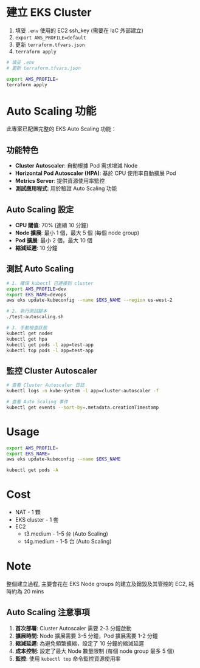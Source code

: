 # 建立 EKS Cluster

1. 填妥 `.env` 使用的 EC2 ssh_key (需要在 IaC 外部建立)
2. `export AWS_PROFILE=default`
3. 更新 `terraform.tfvars.json`
4. `terraform apply`
```bash
# 填妥 .env
# 更新 terraform.tfvars.json

export AWS_PROFILE=
terraform apply
```

# Auto Scaling 功能

此專案已配置完整的 EKS Auto Scaling 功能：

## 功能特色
- **Cluster Autoscaler**: 自動根據 Pod 需求增減 Node
- **Horizontal Pod Autoscaler (HPA)**: 基於 CPU 使用率自動擴展 Pod
- **Metrics Server**: 提供資源使用率監控
- **測試應用程式**: 用於驗證 Auto Scaling 功能

## Auto Scaling 設定
- **CPU 閾值**: 70% (連續 10 分鐘)
- **Node 擴展**: 最小 1 個，最大 5 個 (每個 node group)
- **Pod 擴展**: 最小 2 個，最大 10 個
- **縮減延遲**: 10 分鐘

## 測試 Auto Scaling
```bash
# 1. 確保 kubectl 已連接到 cluster
export AWS_PROFILE=dev
export EKS_NAME=devops
aws eks update-kubeconfig --name $EKS_NAME --region us-west-2

# 2. 執行測試腳本
./test-autoscaling.sh

# 3. 手動檢查狀態
kubectl get nodes
kubectl get hpa
kubectl get pods -l app=test-app
kubectl top pods -l app=test-app
```

## 監控 Cluster Autoscaler
```bash
# 查看 Cluster Autoscaler 日誌
kubectl logs -n kube-system -l app=cluster-autoscaler -f

# 查看 Auto Scaling 事件
kubectl get events --sort-by=.metadata.creationTimestamp
```

# Usage

```bash
export AWS_PROFILE=
export EKS_NAME=
aws eks update-kubeconfig --name $EKS_NAME

kubectl get pods -A
```

# Cost

- NAT - 1 顆
- EKS cluster - 1 套
- EC2
  - t3.medium - 1-5 台 (Auto Scaling)
  - t4g.medium - 1-5 台 (Auto Scaling)

# Note

整個建立過程, 主要會花在 EKS Node groups 的建立及銷毀及其管控的 EC2, 耗時約為 20 mins

## Auto Scaling 注意事項

1. **首次部署**: Cluster Autoscaler 需要 2-3 分鐘啟動
2. **擴展時間**: Node 擴展需要 3-5 分鐘，Pod 擴展需要 1-2 分鐘
3. **縮減延遲**: 為避免頻繁擴縮，設定了 10 分鐘的縮減延遲
4. **成本控制**: 設定了最大 Node 數量限制 (每個 node group 最多 5 個)
5. **監控**: 使用 `kubectl top` 命令監控資源使用率